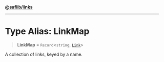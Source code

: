 [**@saflib/links**](../index.md)

---

# Type Alias: LinkMap

> **LinkMap** = `Record`\<`string`, [`Link`](Link.md)\>

A collection of links, keyed by a name.
